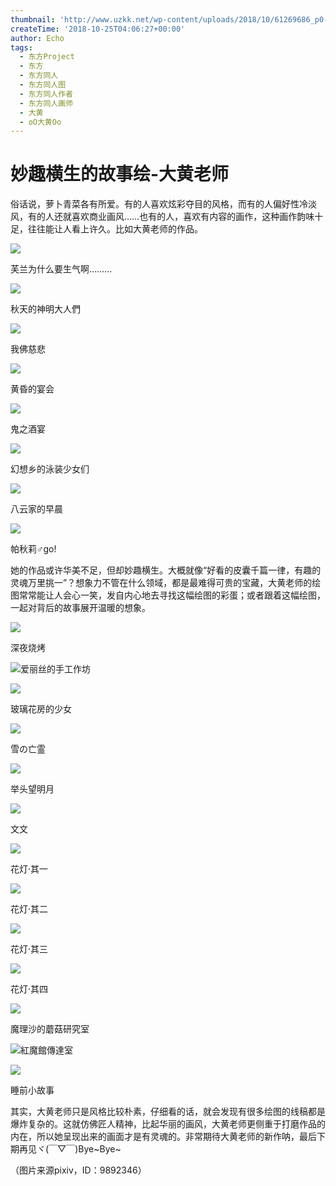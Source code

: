 ```yaml
---
thumbnail: 'http://www.uzkk.net/wp-content/uploads/2018/10/61269686_p0-825x510.jpg'
createTime: '2018-10-25T04:06:27+00:00'
author: Echo
tags:
  - 东方Project
  - 东方
  - 东方同人
  - 东方同人图
  - 东方同人作者
  - 东方同人画师
  - 大黄
  - oO大黄Oo
---
```


# 妙趣横生的故事绘-大黄老师

俗话说，萝卜青菜各有所爱。有的人喜欢炫彩夺目的风格，而有的人偏好性冷淡风，有的人还就喜欢商业画风……也有的人，喜欢有内容的画作，这种画作韵味十足，往往能让人看上许久。比如大黄老师的作品。

![](http://www.uzkk.net/wp-content/uploads/2018/10/52251316_p0-1024x598.jpg)

芙兰为什么要生气啊………

![](http://www.uzkk.net/wp-content/uploads/2018/10/59128984_p0-1024x558.jpg)

秋天的神明大人們

![](http://www.uzkk.net/wp-content/uploads/2018/10/54778771_p0-1024x598.jpg)

我佛慈悲

![](http://www.uzkk.net/wp-content/uploads/2018/10/53031871_p0-1024x576.jpg)

黄昏的宴会

![](http://www.uzkk.net/wp-content/uploads/2018/10/63062872_p0-1024x561.jpg)

鬼之酒宴

![](http://www.uzkk.net/wp-content/uploads/2018/10/65916186_p0-1024x561.jpg)

幻想乡的泳装少女们

![](http://www.uzkk.net/wp-content/uploads/2018/10/65930664_p0-1024x561.jpg)

八云家的早晨

![](http://www.uzkk.net/wp-content/uploads/2018/10/52576256_p0-724x1024.jpg)

帕秋莉♂go!

她的作品或许华美不足，但却妙趣横生。大概就像“好看的皮囊千篇一律，有趣的灵魂万里挑一”？想象力不管在什么领域，都是最难得可贵的宝藏，大黄老师的绘图常常能让人会心一笑，发自内心地去寻找这幅绘图的彩蛋；或者跟着这幅绘图，一起对背后的故事展开温暖的想象。

![](http://www.uzkk.net/wp-content/uploads/2018/10/69644346_p0-1024x561.jpg)

深夜烧烤

![](http://www.uzkk.net/wp-content/uploads/2018/10/61269686_p0-1024x560.jpg)爱丽丝的手工作坊

![](http://www.uzkk.net/wp-content/uploads/2018/10/67248561_p0-1024x561.jpg)

玻璃花房的少女

![](http://www.uzkk.net/wp-content/uploads/2018/10/66194388_p0-1024x561.jpg)

雪の亡霊

![](http://www.uzkk.net/wp-content/uploads/2018/10/63363216_p0-1024x561.jpg)

举头望明月

![](http://www.uzkk.net/wp-content/uploads/2018/10/57208835_p0-724x1024.jpg)

文文

![](http://www.uzkk.net/wp-content/uploads/2018/10/67539029_p0-724x1024.jpg)

花灯·其一

![](http://www.uzkk.net/wp-content/uploads/2018/10/67554873_p0-724x1024.jpg)

花灯·其二

![](http://www.uzkk.net/wp-content/uploads/2018/10/67573635_p0-724x1024.jpg)

花灯·其三

![](http://www.uzkk.net/wp-content/uploads/2018/10/67604440_p0-724x1024.jpg)

花灯·其四

![](http://www.uzkk.net/wp-content/uploads/2018/10/52036220_p0.jpg)

魔理沙的蘑菇研究室

![](http://www.uzkk.net/wp-content/uploads/2018/10/64529008_p0-724x1024.jpg)紅魔館傳達室

![](http://www.uzkk.net/wp-content/uploads/2018/10/63236562_p0-724x1024.jpg)

睡前小故事

其实，大黄老师只是风格比较朴素，仔细看的话，就会发现有很多绘图的线稿都是爆炸复杂的。这就仿佛匠人精神，比起华丽的画风，大黄老师更侧重于打磨作品的内在，所以她呈现出来的画面才是有灵魂的。非常期待大黄老师的新作呐，最后下期再见ヾ(￣▽￣)Bye~Bye~

（图片来源pixiv，ID：9892346）
